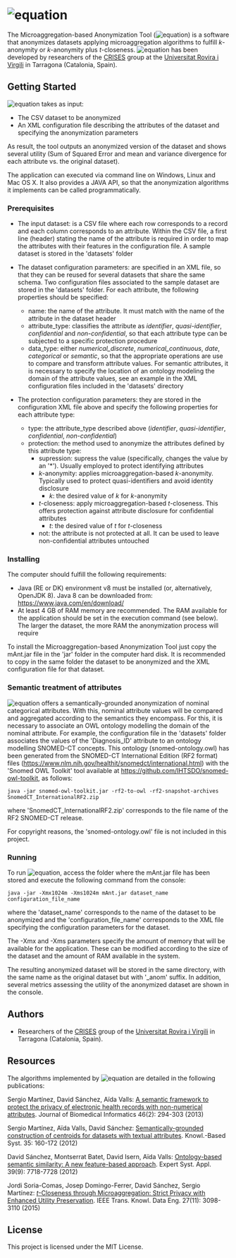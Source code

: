# ![equation](http://latex.codecogs.com/gif.latex?\dpi{120}&space;\huge&space;\mu\textbf{ANT})

The Microaggregation-based Anonymization Tool (![equation](http://latex.codecogs.com/gif.latex?\dpi{120}&space;\small&space;\mu&space;\textup{ANT})) is a software that anonymizes datasets applying microaggregation algorithms to fulfill *k*-anonymity or *k*-anonymity plus *t*-closeness. ![equation](http://latex.codecogs.com/gif.latex?\dpi{120}&space;\small&space;\mu&space;\textup{ANT}) has been developed by researchers of the [CRISES](https://crises-deim.urv.cat/web/) group at the [Universitat Rovira i Virgili](http://www.urv.cat/en/) in Tarragona (Catalonia, Spain).

## Getting Started

![equation](http://latex.codecogs.com/gif.latex?\dpi{120}&space;\small&space;\mu&space;\textup{ANT}) takes as input:
* The CSV dataset to be anonymized
* An XML configuration file describing the attributes of the dataset and specifying the anonymization parameters

As result, the tool outputs an anonymized version of the dataset and shows several utility (Sum of Squared Error and mean and variance divergence for each attribute vs. the original dataset).

The application can executed via command line on Windows, Linux and Mac OS X. It also provides a JAVA API, so that the anonymization algorithms it implements can be called programmatically.

### Prerequisites
* The input dataset: is a CSV file where each row corresponds to a record and each column corresponds to an attribute. Within the CSV file, a first line (header) stating the name of the attribute is required in order to map the attributes with their features in the configuration file. A sample dataset is stored in the 'datasets' folder
* The dataset configuration parameters: are specified in an XML file, so that they can be reused for several datasets that share the same schema. Two configuration files associated to the sample dataset are stored in the 'datasets' folder. For each attribute, the following properties should be specified:
    * name: the name of the attribute. It must match with the name of the attribute in the dataset header
    * attribute_type: classifies the attribute as *identifier*, *quasi-identifier*, *confidential* and *non-confidential*, so that each attribute type can be subjected to a specific protection procedure
    * data_type: either *numerical_discrete*, *numerical_continuous*, *date*, *categorical* or *semantic*, so that the appropriate operations are use to compare and transform attribute values. For semantic attributes, it is necessary to specify the location of an ontology modeling the domain of the attribute values, see an example in the XML configuration files included in the 'datasets' directory

* The protection configuration parameters: they are stored in the configuration XML file above and specify the following properties for each attribute type:
  * type: the attribute_type described above (*identifier*, *quasi-identifier*, *confidential*, *non-confidential*)
  * protection: the method used to anonymize the attributes defined by this attribute type:
    * supression: supress the value (specifically, changes the value by an '\*'). Usually employed to protect identifying attributes
    * *k*-anonymity: applies microaggregation-based *k*-anonymity. Typically used to protect quasi-identifiers and avoid identity disclosure
      * *k*: the desired value of *k* for *k*-anonymity
    * *t*-closeness: apply microaggregation-based *t*-closeness. This offers protection against attribute disclosure for confidential attributes
      * *t*: the desired value of *t* for *t*-closeness
    * not: the attribute is not protected at all. It can be used to leave non-confidential attributes untouched

### Installing
The computer should fulfill the following requirements:
* Java (RE or DK) environment v8 must be installed (or, alternatively, OpenJDK 8). Java 8 can be downloaded from: https://www.java.com/en/download/
* At least 4 GB of RAM memory are recommended. The RAM available for the application should be set in the execution command (see below). The larger the dataset, the more RAM the anonymization process will require

To install the Microaggregation-based Anonymization Tool just copy the mAnt.jar file in the 'jar' folder in the computer hard disk. It is recommended to copy in the same folder the dataset to be anonymized and the XML configuration file for that dataset.

### Semantic treatment of attributes
![equation](http://latex.codecogs.com/gif.latex?\dpi{120}&space;\small&space;\mu&space;\textup{ANT}) offers a semantically-grounded anonymization of nominal categorical attributes. With this, nominal attribute values will be compared and aggregated according to the semantics they encompass. For this, it is necessary to associate an OWL ontology modelling the domain of the nominal attribute. For example, the configuration file in the 'datasets' folder associates the values of the 'Diagnosis_ID' attribute to an ontology modelling SNOMED-CT concepts. This ontology (snomed-ontology.owl) has been generated from the SNOMED-CT International Edition (RF2 format) files (https://www.nlm.nih.gov/healthit/snomedct/international.html) with the 'Snomed OWL Toolkit' tool available at https://github.com/IHTSDO/snomed-owl-toolkit, as follows:
```
java -jar snomed-owl-toolkit.jar -rf2-to-owl -rf2-snapshot-archives SnomedCT_InternationalRF2.zip
```                 
where 'SnomedCT_InternationalRF2.zip' corresponds to the file name of the RF2 SNOMED-CT release.

For copyright reasons, the 'snomed-ontology.owl' file is not included in this project.

### Running
To run ![equation](http://latex.codecogs.com/gif.latex?\dpi{120}&space;\small&space;\mu&space;\textup{ANT}), access the folder where the mAnt.jar file has been stored and execute the following command from the console:
```
java -jar -Xmx1024m -Xms1024m mAnt.jar dataset_name configuration_file_name
```
where the 'dataset_name' corresponds to the name of the dataset to be anonymized and the 'configuration_file_name' corresponds to the XML file specifying the configuration parameters for the dataset.

The -Xmx and -Xms parameters specify the amount of memory that will be available for the application. These can be modified according to the size of the dataset and the amount of RAM available in the system.

The resulting anonymized dataset will be stored in the same directory, with the same name as the original dataset but with '\_anom' suffix. In addition, several metrics assessing the utility of the anonymized dataset are shown in the console.


## Authors

* Researchers of the [CRISES](https://crises-deim.urv.cat/web/) group of the [Universitat Rovira i Virgili](http://www.urv.cat/en/) in Tarragona (Catalonia, Spain).

## Resources

The algorithms implemented by ![equation](http://latex.codecogs.com/gif.latex?\dpi{120}&space;\small&space;\mu&space;\textup{ANT}) are detailed in the following publications:

Sergio Martínez, David Sánchez, Aïda Valls:
[A semantic framework to protect the privacy of electronic health records with non-numerical attributes](https://doi.org/10.1016/j.jbi.2012.11.005). Journal of Biomedical Informatics 46(2): 294-303 (2013)

Sergio Martínez, Aïda Valls, David Sánchez:
[Semantically-grounded construction of centroids for datasets with textual attributes](https://doi.org/10.1016/j.knosys.2012.04.030). Knowl.-Based Syst. 35: 160-172 (2012)

David Sánchez, Montserrat Batet, David Isern, Aïda Valls:
[Ontology-based semantic similarity: A new feature-based approach](https://doi.org/10.1016/j.eswa.2012.01.082). Expert Syst. Appl. 39(9): 7718-7728 (2012)

Jordi Soria-Comas, Josep Domingo-Ferrer, David Sánchez, Sergio Martínez:
[*t*-Closeness through Microaggregation: Strict Privacy with Enhanced Utility Preservation](https://doi.ieeecomputersociety.org/10.1109/TKDE.2015.2435777). IEEE Trans. Knowl. Data Eng. 27(11): 3098-3110 (2015)

## License

This project is licensed under the MIT License.
